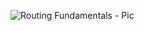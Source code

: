 ![Routing Fundamentals - Pic](https://user-images.githubusercontent.com/94950365/167289697-612b5ec2-86bb-4135-8cd1-d6091b0538c7.jpg)
